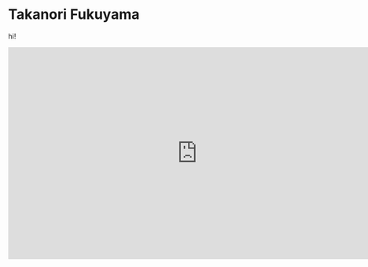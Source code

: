 # Takanori Fukuyama

hi!

<iframe width="768" height="432" src="https://miro.com/app/live-embed/o9J_lYA928k=/?moveToViewport=-13264,-2589,10757,5707" frameBorder="0" scrolling="no" allowFullScreen></iframe>
